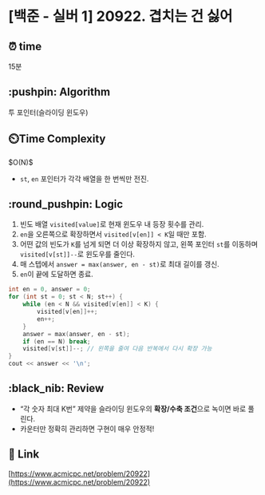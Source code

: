 # \[백준 - 실버 1] 20922. 겹치는 건 싫어

## ⏰  **time**

15분

## \:pushpin: **Algorithm**

투 포인터(슬라이딩 윈도우)

## ⏲️**Time Complexity**

\$O(N)\$

* `st`, `en` 포인터가 각각 배열을 한 번씩만 전진.

## \:round\_pushpin: **Logic**

1. 빈도 배열 `visited[value]`로 현재 윈도우 내 등장 횟수를 관리.
2. `en`을 오른쪽으로 확장하면서 `visited[v[en]] < K`일 때만 포함.
3. 어떤 값의 빈도가 `K`를 넘게 되면 더 이상 확장하지 않고,
   왼쪽 포인터 `st`를 이동하며 `visited[v[st]]--`로 윈도우를 줄인다.
4. 매 스텝에서 `answer = max(answer, en - st)`로 최대 길이를 갱신.
5. `en`이 끝에 도달하면 종료.

```cpp
int en = 0, answer = 0;
for (int st = 0; st < N; st++) {
    while (en < N && visited[v[en]] < K) {
        visited[v[en]]++;
        en++;
    }
    answer = max(answer, en - st);
    if (en == N) break;
    visited[v[st]]--; // 왼쪽을 줄여 다음 반복에서 다시 확장 가능
}
cout << answer << '\n';
```

## \:black\_nib: **Review**

* “각 숫자 최대 K번” 제약을 슬라이딩 윈도우의 **확장/수축 조건**으로 녹이면 바로 풀린다.
* 카운터만 정확히 관리하면 구현이 매우 안정적!

## 📡 Link

[https://www.acmicpc.net/problem/20922](https://www.acmicpc.net/problem/20922)
